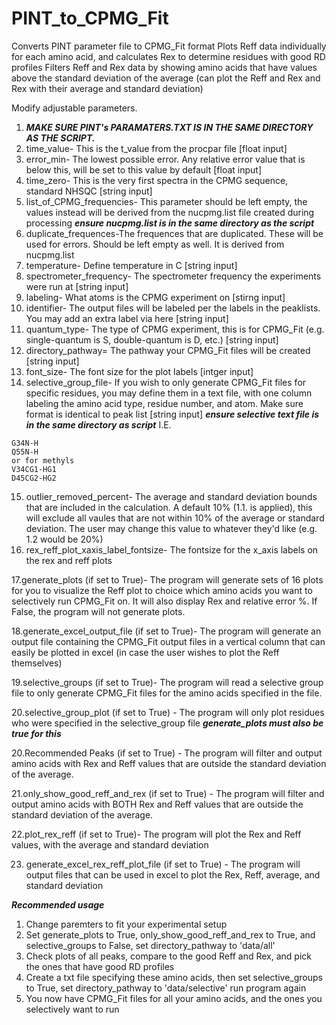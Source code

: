 # PINT_to_CPMG_Fit
Converts PINT parameter file to CPMG_Fit format
Plots Reff data individually for each amino acid, and calculates Rex to determine residues with good RD profiles
Filters Reff and Rex data by showing amino acids that have values above the standard deviation of the average (can plot the Reff and Rex and Rex with their average and standard deviation)

Modify adjustable parameters. 
1. ***MAKE SURE PINT's PARAMATERS.TXT IS IN THE SAME DIRECTORY AS THE SCRIPT.***
2. time_value- This is the t_value from the procpar file [float input]
3. error_min- The lowest possible error. Any relative error value that is below this, will be set to this value by default [float input]
4. time_zero- This is the very first spectra in the CPMG sequence, standard NHSQC [string input]
5. list_of_CPMG_frequencies- This parameter should be left empty, the values instead will be derived from the nucpmg.list file created during processing ***ensure nucpmg.list is in the same directory as the script***
6. duplicate_frequences-The frequences that are duplicated. These will be used for errors. Should be left empty as well. It is derived from nucpmg.list
7. temperature- Define temperature in C [string input]
8. spectrometer_frequency- The spectrometer frequency the experiments were run at [string input]
9. labeling- What atoms is the CPMG experiment on [stirng input]
10. identifier- The output files will be labeled per the labels in the peaklists. You may add an extra label via here [string input]
11. quantum_type- The type of CPMG experiment, this is for CPMG_Fit (e.g. single-quantum is S, double-quantum is D, etc.) [string input]
12. directory_pathway= The pathway your CPMG_Fit files will be created [string input]
13. font_size- The font size for the plot labels [intger input]
14. selective_group_file- If you wish to only generate CPMG_Fit files for specific residues, you may define them in a text file, with one column labeling the amino acid type, residue number, and atom. Make sure format is identical to peak list [string input] ***ensure selective text file is in the same directory as script***
I.E.
```
G34N-H
Q55N-H
or for methyls 
V34CG1-HG1
D45CG2-HG2
```
15. outlier_removed_percent- The average and standard deviation bounds that are included in the calculation. A default 10% (1.1. is applied), this will exclude all vaules that are not within 10% of the average or standard deviation. The user may change this value to whatever they'd like (e.g. 1.2 would be 20%)
16. rex_reff_plot_xaxis_label_fontsize- The fontsize for the x_axis labels on the rex and reff plots

17.generate_plots (if set to True)- The program will generate sets of 16 plots for you to visualize the Reff plot to choice which amino acids you want to selectively run CPMG_Fit on. It will also display Rex and relative error %. If False, the program will not generate plots. 

18.generate_excel_output_file (if set to True)- The program will generate an output file containing the CPMG_Fit output files in a vertical column that can easily be plotted in excel (in case the user wishes to plot the Reff themselves)

19.selective_groups (if set to True)- The program will read a selective group file to only generate CPMG_Fit files for the amino acids specified in the file.

20.selective_group_plot (if set to True) - The program will only plot residues who were specified in the selective_group file ***generate_plots must also be true for this***

20.Recommended Peaks (if set to True) - The program will filter and output amino acids with Rex and Reff values that are outside the standard deviation of the average.

21.only_show_good_reff_and_rex (if set to True) -  The program will filter and output amino acids with BOTH Rex and Reff values that are outside the standard deviation of the average.

22.plot_rex_reff (if set to True)- The program will plot the Rex and Reff values, with the average and standard deviation

23. generate_excel_rex_reff_plot_file (if set to True) - The program will output files that can be used in excel to plot the Rex, Reff, average, and standard deviation

***Recommended usage***
1. Change paremters to fit your experimental setup
2. Set generate_plots to True, only_show_good_reff_and_rex to True, and selective_groups to False, set directory_pathway to 'data/all'
3. Check plots of all peaks, compare to the good Reff and Rex, and pick the ones that have good RD profiles
4. Create a txt file specifying these amino acids, then set selective_groups to True, set directory_pathway to 'data/selective' run program again
5. You now have CPMG_Fit files for all your amino acids, and the ones you selectively want to run
